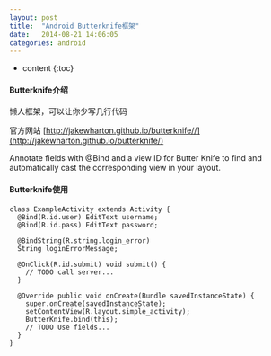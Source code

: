 ```yaml
---
layout: post
title:  "Android Butterknife框架"
date:   2014-08-21 14:06:05
categories: android
---
```


* content
{:toc}

#### Butterknife介绍

懒人框架，可以让你少写几行代码

官方网站 [http://jakewharton.github.io/butterknife//](http://jakewharton.github.io/butterknife/)

Annotate fields with @Bind and a view ID for Butter Knife to find and automatically cast the corresponding view in your layout.

#### Butterknife使用

    class ExampleActivity extends Activity {
      @Bind(R.id.user) EditText username;
      @Bind(R.id.pass) EditText password;

      @BindString(R.string.login_error)
      String loginErrorMessage;

      @OnClick(R.id.submit) void submit() {
        // TODO call server...
      }

      @Override public void onCreate(Bundle savedInstanceState) {
        super.onCreate(savedInstanceState);
        setContentView(R.layout.simple_activity);
        ButterKnife.bind(this);
        // TODO Use fields...
      }
    }
